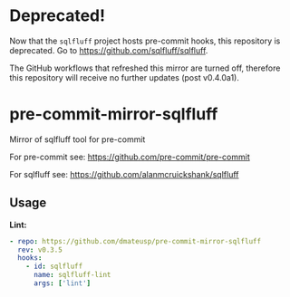 # Deprecated!

Now that the `sqlfluff` project hosts pre-commit hooks, this repository is deprecated. Go to https://github.com/sqlfluff/sqlfluff.

The GitHub workflows that refreshed this mirror are turned off, therefore this repository will receive no further updates (post v0.4.0a1).

# pre-commit-mirror-sqlfluff

Mirror of sqlfluff tool for pre-commit

For pre-commit see: https://github.com/pre-commit/pre-commit

For sqlfluff see: https://github.com/alanmcruickshank/sqlfluff

## Usage

**Lint:**

```yaml
- repo: https://github.com/dmateusp/pre-commit-mirror-sqlfluff
  rev: v0.3.5
  hooks:
    - id: sqlfluff
      name: sqlfluff-lint
      args: ['lint']
```
